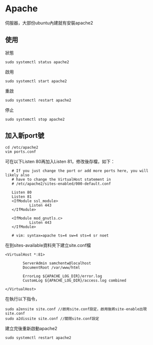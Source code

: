 # Apache
伺服器，大部份ubuntu內建就有安裝apache2


## 使用

狀態
```
sudo systemctl status apache2
```

啟用
```
sudo systemctl start apache2
```

重啟
```
sudo systemctl restart apache2
```

停止
```
sudo systemctl stop apache2
```


## 加入新port號

```
cd /etc/apache2
vim ports.conf
```

可在以下Listen 80再加入Listen 81，修改後存檔，如下：
```
   # If you just change the port or add more ports here, you will likely also
   # have to change the VirtualHost statement in
   # /etc/apache2/sites-enabled/000-default.conf
   
   Listen 80
   Listen 81
   <IfModule ssl_module>
           Listen 443
   </IfModule>
   
   <IfModule mod_gnutls.c>
           Listen 443
   </IfModule>
   
   # vim: syntax=apache ts=4 sw=4 sts=4 sr noet
```
在到sites-available資料夾下建立site.conf檔
```
<VirtualHost *:81>

        ServerAdmin samchentw@localhost
        DocumentRoot /var/www/html

        ErrorLog ${APACHE_LOG_DIR}/error.log
        CustomLog ${APACHE_LOG_DIR}/access.log combined

</VirtualHost>

```

在執行以下指令，
```
sudo a2ensite site.conf //啟用site.conf設定，啟用後將site-enable出現site.conf
sudo a2dissite site.conf //關閉site.conf設定

```
建立完後重新啟動apache2
```
sudo systemctl restart apache2
```